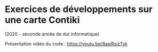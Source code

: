# Exercices de développements sur une carte Contiki
(2020 - seconde année de dut informatique)

Présentation vidéo du code : 
https://youtu.be/8aeiRsizTxk